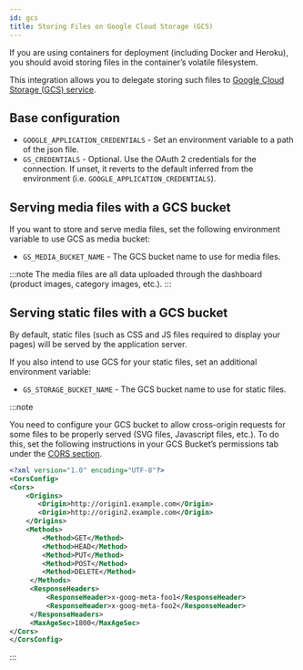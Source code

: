 ```yaml
---
id: gcs
title: Storing Files on Google Cloud Storage (GCS)
---
```


If you are using containers for deployment (including Docker and Heroku), you should avoid storing files in the container’s volatile filesystem. 

This integration allows you to delegate storing such files to [Google Cloud Storage (GCS) service](https://django-storages.readthedocs.io/en/latest/backends/gcloud.html).


## Base configuration

* `GOOGLE_APPLICATION_CREDENTIALS` - Set an environment variable to a path of the json file.
* `GS_CREDENTIALS` - Optional. Use the OAuth 2 credentials for the connection. If unset, it reverts to the default inferred from the environment (i.e. `GOOGLE_APPLICATION_CREDENTIALS`).


## Serving media files with a GCS bucket

If you want to store and serve media files, set the following environment variable to use GCS as media bucket:

- `GS_MEDIA_BUCKET_NAME` - The GCS bucket name to use for media files.

:::note
The media files are all data uploaded through the dashboard (product images, category images, etc.).
:::


## Serving static files with a GCS bucket

By default, static files (such as CSS and JS files required to display your pages) will be served by the application server.

If you also intend to use GCS for your static files, set an additional environment variable:

- `GS_STORAGE_BUCKET_NAME` - The GCS bucket name to use for static files.

:::note

You need to configure your GCS bucket to allow cross-origin requests for some files to be properly served (SVG files, Javascript files, etc.). To do this, set the following instructions in your GCS Bucket’s permissions tab under the [CORS section](https://cloud.google.com/storage/docs/xml-api/put-bucket-cors).

```xml
<?xml version="1.0" encoding="UTF-8"?>
<CorsConfig>
<Cors>
    <Origins>
       <Origin>http://origin1.example.com</Origin>
       <Origin>http://origin2.example.com</Origin>
    </Origins>
    <Methods>
        <Method>GET</Method>
        <Method>HEAD</Method>
        <Method>PUT</Method>
        <Method>POST</Method>
        <Method>DELETE</Method>
     </Methods>
     <ResponseHeaders>
         <ResponseHeader>x-goog-meta-foo1</ResponseHeader>
         <ResponseHeader>x-goog-meta-foo2</ResponseHeader>
     </ResponseHeaders>
     <MaxAgeSec>1800</MaxAgeSec>
</Cors>
</CorsConfig>
```

:::